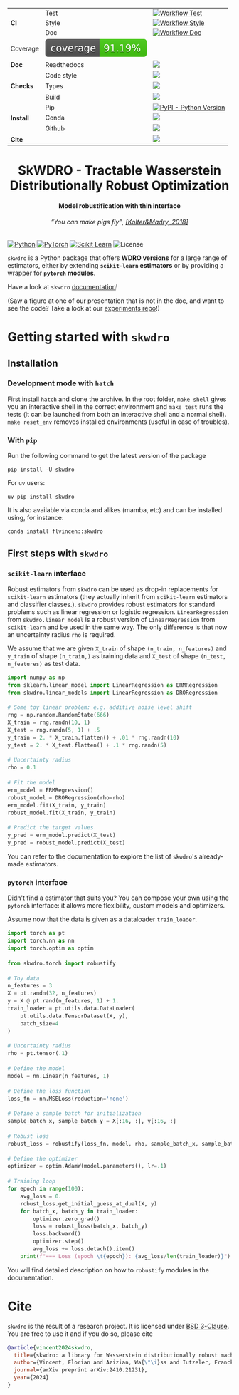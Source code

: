 <table>
    <tr>
        <td rowspan=3>
            <b> CI </b>
        </td>
        <td>
            Test
        </td>
        <td>
            <a href="https://github.com/iutzeler/skwdro/actions/workflows/doc.yml" alt="Doc tests"><img alt="Workflow Test" src="https://img.shields.io/github/actions/workflow/status/iutzeler/skwdro/test.yml?style=for-the-badge&label=Tests"></a>
        </td>
    </tr>
    <tr>
        <td>
            Style
        </td>
        <td>
            <a href="https://github.com/iutzeler/skwdro/actions/workflows/doc.yml" alt="Doc tests"><img alt="Workflow Style" src="https://img.shields.io/github/actions/workflow/status/iutzeler/skwdro/style.yml?style=for-the-badge&label=Style"></a>
        </td>
    </tr>
    <tr>
        <td>
            Doc
        </td>
        <td>
            <a href="https://github.com/iutzeler/skwdro/actions/workflows/doc.yml" alt="Doc tests"><img alt="Workflow Doc" src="https://img.shields.io/github/actions/workflow/status/iutzeler/skwdro/doc.yml?style=for-the-badge&label=Doc build"></a>
        </td>
    </tr>
    <tr>
        <td>
            Coverage
        </td>
        <td>
            <a href="https://github.com/iutzeler/skwdro/actions/workflows/doc.yml" alt="Coverage report"><img alt="Coverage badge" src="./coverage-badge.svg"></a>
        </td>
    </tr>
    <tr>
        <td>
            <b> Doc </b>
        </td>
        <td>
            Readthedocs
        </td>
        <td>
            <a href="https://skwdro.readthedocs.io/latest/" alt="Read the Docs"><img src="https://img.shields.io/badge/ReadTheDocs-blue?style=for-the-badge&logo=sphinx"></a>
        </td>
    </tr>
    <tr>
        <td rowspan=3>
            <b> Checks </b>
        </td>
        <td>
            Code style
        </td>
        <td>
            <a href="https://github.com/astral-sh/ruff" alt="Ruff"><img src="https://img.shields.io/endpoint?url=https://raw.githubusercontent.com/astral-sh/ruff/main/assets/badge/v2.json&style=for-the-badge"></a>
        </td>
    </tr>
    <tr>
        <td>
            Types
        </td>
        <td>
            <a href="https://github.com/python/mypy" alt="MyPY"><img src="https://img.shields.io/badge/mypy-checked-blue?style=for-the-badge&logo=python"></a>
        </td>
    </tr>
    <tr>
        <td>
            Build
        </td>
        <td>
            <a href="https://github.com/prefix-dev/rattler-build" alt="Rattlebuild-badge"><img src="https://img.shields.io/badge/Built_by-rattle--build-yellow?logo=anaconda&style=for-the-badge&logoColor=black"></a>
        </td>
    </tr>
    <tr>
        <td rowspan=3>
            <b> Install </b>
        </td>
        <td>
            Pip
        </td>
        <td>
            <a href="https://pypi.org/project/skwdro/"><img alt="PyPI - Python Version" src="https://img.shields.io/pypi/pyversions/skwdro?style=for-the-badge"></a>
        </td>
    </tr>
    <tr>
        <td>
            Conda
        </td>
        <td>
            <a href="https://anaconda.org/flvincen/skwdro"> <img src="https://anaconda.org/flvincen/skwdro/badges/version.svg" /> </a>
        </td>
    </tr>
    <tr>
        <td>
            Github
        </td>
        <td>
            <a href="https://github.com/iutzeler/skwdro"><img src="https://img.shields.io/badge/github-%23121011.svg?style=for-the-badge&logo=github&logoColor=white"></a>
        </td>
    </tr>
    <tr>
    <td colspan=2>
       <b> Cite </b>
    </td>
    <td>
        <a href="https://arxiv.org/abs/2410.21231"><img src="https://img.shields.io/badge/arXiv-2410.21231-b31b1b.svg?style=for-the-badge&logo=arXiv&logoColor=b31b1b"></a>
    </td>
</tr>
</table>


<div align="center">
  <h1>SkWDRO - Tractable Wasserstein Distributionally Robust Optimization</h1>
  <h4>Model robustification with thin interface</h4>
  <h6><q cite="https://adversarial-ml-tutorial.org/introduction">You can make pigs fly</q>, <a href="https://adversarial-ml-tutorial.org/introduction">[Kolter&Madry, 2018]</a></h6>
</div>

[![Python](https://img.shields.io/badge/Python-blue?logo=python&logoColor=yellow&style=for-the-badge)](https://www.python.org)
[![PyTorch](https://img.shields.io/badge/PyTorch-purple?logo=PyTorch&style=for-the-badge)](https://pytorch.org/)
[![Scikit Learn](https://img.shields.io/badge/ScikitLearn-red?logo=scikit-learn&style=for-the-badge)](https://scikit-learn.org)
![License](https://img.shields.io/badge/License-BSD_3--Clause-blue.svg?style=for-the-badge)



``skwdro`` is a Python package that offers **WDRO versions** for a large range of estimators, either by extending **``scikit-learn`` estimators** or by providing a wrapper for **``pytorch`` modules**.

Have a look at ``skwdro`` [documentation](https://skwdro.readthedocs.io/latest/)!

(Saw a figure at one of our presentation that is not in the doc, and want to see the code? Take a look at our [experiments repo](https://github.com/floffy-f/skwdro-experiments)!)


<!-- 
# Why WDRO & ``skwdro``?
 -->


# Getting started with ``skwdro``

## Installation

### Development mode with ``hatch``

First install ``hatch`` and clone the archive. In the root folder, ``make shell`` gives you an interactive shell in the correct environment and ``make test`` runs the tests (it can be launched from both an interactive shell and a normal shell).
``make reset_env`` removes installed environments (useful in case of troubles).

### With ``pip``

<!-- ``skwdro`` will be available on PyPi *soon*, for now only the *development mode* is available. -->

Run the following command to get the latest version of the package

```shell
pip install -U skwdro
```

For ``uv`` users:

```shell
uv pip install skwdro
```

It is also available via conda and alikes (mamba, etc) and can be installed using, for instance:

```shell
conda install flvincen::skwdro
```


## First steps with ``skwdro``

### ``scikit-learn`` interface

Robust estimators from ``skwdro`` can be used as drop-in replacements for ``scikit-learn`` estimators (they actually inherit from ``scikit-learn`` estimators and classifier classes.). ``skwdro`` provides robust estimators for standard problems such as linear regression or logistic regression. ``LinearRegression`` from ``skwdro.linear_model`` is a robust version of ``LinearRegression`` from ``scikit-learn`` and be used in the same way. The only difference is that now an uncertainty radius ``rho`` is required.

We assume that we are given ``X_train`` of shape ``(n_train, n_features)`` and ``y_train`` of shape ``(n_train,)`` as training data and ``X_test`` of shape ``(n_test, n_features)`` as test data.

```python
import numpy as np
from sklearn.linear_model import LinearRegression as ERMRegression
from skwdro.linear_models import LinearRegression as DRORegression

# Some toy linear problem: e.g. additive noise level shift
rng = np.random.RandomState(666)
X_train = rng.randn(10, 1)
X_test = rng.randn(5, 1) + .5
y_train = 2. * X_train.flatten() + .01 * rng.randn(10)
y_test = 2. * X_test.flatten() + .1 * rng.randn(5)

# Uncertainty radius
rho = 0.1

# Fit the model
erm_model = ERMRegression()
robust_model = DRORegression(rho=rho)
erm_model.fit(X_train, y_train)
robust_model.fit(X_train, y_train)

# Predict the target values
y_pred = erm_model.predict(X_test)
y_pred = robust_model.predict(X_test)
```

You can refer to the documentation to explore the list of ``skwdro``'s already-made estimators.


### ``pytorch`` interface

Didn't find a estimator that suits you? You can compose your own using the ``pytorch`` interface: it allows more flexibility, custom models and optimizers.

Assume now that the data is given as a dataloader `train_loader`.

```python
import torch as pt
import torch.nn as nn
import torch.optim as optim

from skwdro.torch import robustify

# Toy data
n_features = 3
X = pt.randn(32, n_features)
y = X @ pt.rand(n_features, 1) + 1.
train_loader = pt.utils.data.DataLoader(
    pt.utils.data.TensorDataset(X, y),
    batch_size=4
)

# Uncertainty radius
rho = pt.tensor(.1)

# Define the model
model = nn.Linear(n_features, 1)

# Define the loss function
loss_fn = nn.MSELoss(reduction='none')

# Define a sample batch for initialization
sample_batch_x, sample_batch_y = X[:16, :], y[:16, :]

# Robust loss
robust_loss = robustify(loss_fn, model, rho, sample_batch_x, sample_batch_y)

# Define the optimizer
optimizer = optim.AdamW(model.parameters(), lr=.1)

# Training loop
for epoch in range(100):
    avg_loss = 0.
    robust_loss.get_initial_guess_at_dual(X, y)
    for batch_x, batch_y in train_loader:
        optimizer.zero_grad()
        loss = robust_loss(batch_x, batch_y)
        loss.backward()
        optimizer.step()
        avg_loss += loss.detach().item()
    print(f"=== Loss (epoch \t{epoch}): {avg_loss/len(train_loader)}")
```

You will find detailed description on how to `robustify` modules in the documentation.


# Cite

``skwdro`` is the result of a research project. It is licensed under [BSD 3-Clause](https://github.com/iutzeler/skwdro/blob/main/LICENSE). You are free to use it and if you do so, please cite

```bibtex
@article{vincent2024skwdro,
  title={skwdro: a library for Wasserstein distributionally robust machine learning},
  author={Vincent, Florian and Azizian, Wa{\"\i}ss and Iutzeler, Franck and Malick, J{\'e}r{\^o}me},
  journal={arXiv preprint arXiv:2410.21231},
  year={2024}
}
```


